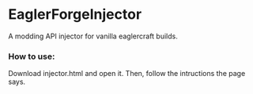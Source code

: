 # EaglerForgeInjector
A modding API injector for vanilla eaglercraft builds.

### How to use:
Download injector.html and open it. Then, follow the intructions the page says.
